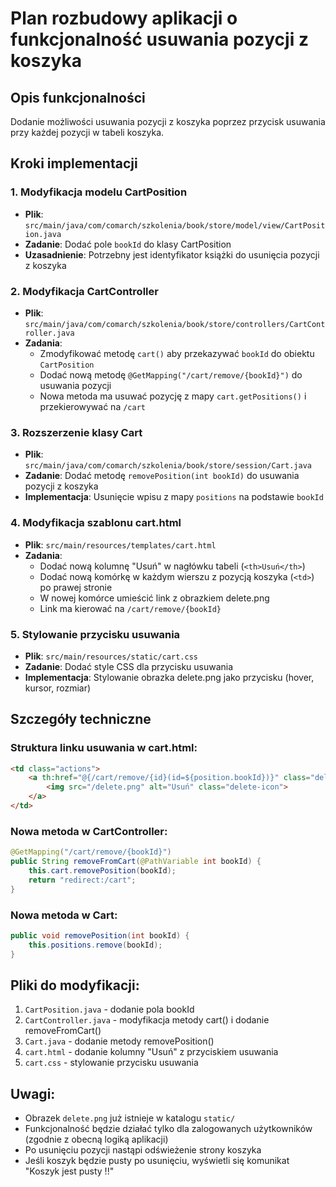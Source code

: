 # Plan rozbudowy aplikacji o funkcjonalność usuwania pozycji z koszyka

## Opis funkcjonalności
Dodanie możliwości usuwania pozycji z koszyka poprzez przycisk usuwania przy każdej pozycji w tabeli koszyka.

## Kroki implementacji

### 1. Modyfikacja modelu CartPosition
- **Plik**: `src/main/java/com/comarch/szkolenia/book/store/model/view/CartPosition.java`
- **Zadanie**: Dodać pole `bookId` do klasy CartPosition
- **Uzasadnienie**: Potrzebny jest identyfikator książki do usunięcia pozycji z koszyka

### 2. Modyfikacja CartController
- **Plik**: `src/main/java/com/comarch/szkolenia/book/store/controllers/CartController.java`
- **Zadania**:
  - Zmodyfikować metodę `cart()` aby przekazywać `bookId` do obiektu `CartPosition`
  - Dodać nową metodę `@GetMapping("/cart/remove/{bookId}")` do usuwania pozycji
  - Nowa metoda ma usuwać pozycję z mapy `cart.getPositions()` i przekierowywać na `/cart`

### 3. Rozszerzenie klasy Cart
- **Plik**: `src/main/java/com/comarch/szkolenia/book/store/session/Cart.java`
- **Zadanie**: Dodać metodę `removePosition(int bookId)` do usuwania pozycji z koszyka
- **Implementacja**: Usunięcie wpisu z mapy `positions` na podstawie `bookId`

### 4. Modyfikacja szablonu cart.html
- **Plik**: `src/main/resources/templates/cart.html`
- **Zadania**:
  - Dodać nową kolumnę "Usuń" w nagłówku tabeli (`<th>Usuń</th>`)
  - Dodać nową komórkę w każdym wierszu z pozycją koszyka (`<td>`) po prawej stronie
  - W nowej komórce umieścić link z obrazkiem delete.png
  - Link ma kierować na `/cart/remove/{bookId}`

### 5. Stylowanie przycisku usuwania
- **Plik**: `src/main/resources/static/cart.css`
- **Zadanie**: Dodać style CSS dla przycisku usuwania
- **Implementacja**: Stylowanie obrazka delete.png jako przycisku (hover, kursor, rozmiar)

## Szczegóły techniczne

### Struktura linku usuwania w cart.html:
```html
<td class="actions">
    <a th:href="@{/cart/remove/{id}(id=${position.bookId})}" class="delete-btn">
        <img src="/delete.png" alt="Usuń" class="delete-icon">
    </a>
</td>
```

### Nowa metoda w CartController:
```java
@GetMapping("/cart/remove/{bookId}")
public String removeFromCart(@PathVariable int bookId) {
    this.cart.removePosition(bookId);
    return "redirect:/cart";
}
```

### Nowa metoda w Cart:
```java
public void removePosition(int bookId) {
    this.positions.remove(bookId);
}
```

## Pliki do modyfikacji:
1. `CartPosition.java` - dodanie pola bookId
2. `CartController.java` - modyfikacja metody cart() i dodanie removeFromCart()
3. `Cart.java` - dodanie metody removePosition()
4. `cart.html` - dodanie kolumny "Usuń" z przyciskiem usuwania
5. `cart.css` - stylowanie przycisku usuwania

## Uwagi:
- Obrazek `delete.png` już istnieje w katalogu `static/`
- Funkcjonalność będzie działać tylko dla zalogowanych użytkowników (zgodnie z obecną logiką aplikacji)
- Po usunięciu pozycji nastąpi odświeżenie strony koszyka
- Jeśli koszyk będzie pusty po usunięciu, wyświetli się komunikat "Koszyk jest pusty !!"
